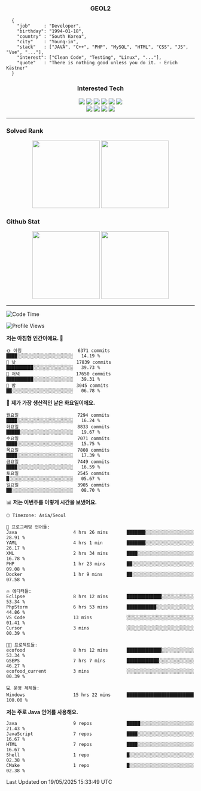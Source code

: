 <div align="center">

  ### GEOL2
</div>

```
  {
    "job"     : "Developer",
    "birthday": "1994-01-18",
    "country" : "South Korea",
    "city"    : "Young-in",
    "stack"   : ["JAVA", "C++", "PHP", "MySQL", "HTML", "CSS", "JS", "Vue", "..."],
    "interest": ["Clean Code", "Testing", "Linux", "..."], 
    "quote"   : "There is nothing good unless you do it. - Erich Kästner"
  }
  ```
  
<div align="center">
  
  ### Interested Tech
  
  <img src="https://img.shields.io/badge/Laravel-F05340?style=flat-square&logo=Laravel&logoColor=white">
  <img src="https://img.shields.io/badge/SpringBoot-6DB33F?style=flat-square&logo=SpringBoot&logoColor=white">
  <img src="https://img.shields.io/badge/-NestJs-ea2845?style=flat-square&logo=nestjs&logoColor=white">
  <img src="https://img.shields.io/badge/Express-000000?style=flat-square&logo=Express&logoColor=white">
  <img src="https://img.shields.io/badge/Three.js-000000?style=flat-square&logo=Three.js&logoColor=white">
  <img src="https://img.shields.io/badge/OpenAI-%23412991?style=flat-square&logo=openai&logoColor=white">
  <br>
  <img src="https://img.shields.io/badge/Java-ED8B00?style=flat-square&logo=openjdk&logoColor=white">
  <img src="https://img.shields.io/badge/JavaScript-F7DF1E?style=flat-square&logo=JavaScript&logoColor=black">
  <img src="https://img.shields.io/badge/TypeScript-007acc?style=flat-square&logo=TypeScript&logoColor=black">
  <img src="https://img.shields.io/badge/MySQL-4479A1?style=flat-square&logo=mysql&logoColor=white"><br>

</div>

------------

  ### Solved Rank
  
  <div align="center">
    <img height="180em" src="https://mazassumnida.wtf/api/v2/generate_badge?boj=geol2">
    <img height="180em" src="https://leetcard.jacoblin.cool/Geol2?theme=light&font=Gugi&border=0&radius=20">
  </div>
  
  ### Github Stat 
  <div align="center">
    <img height="180em" src="https://github-readme-stats-git-masterrstaa-rickstaa.vercel.app/api?username=geol2&show_icons=true&theme=dark">
    <img height="180em" src="https://github-readme-stats-git-masterrstaa-rickstaa.vercel.app/api/top-langs/?username=geol2&show_icons=true&hide=css,scss,html&layout=compact&theme=dark&count_private=true&langs_count=8">
  </div>
  
------------
<!--START_SECTION:waka-->
![Code Time](http://img.shields.io/badge/Code%20Time-4%2C137%20hrs%2019%20mins-blue)

![Profile Views](http://img.shields.io/badge/Profile%20Views-0-blue)

**저는 아침형 인간이에요. 🐤** 

```text
🌞 아침                     6371 commits        ████░░░░░░░░░░░░░░░░░░░░░   14.19 % 
🌆 낮　                     17839 commits       ██████████░░░░░░░░░░░░░░░   39.73 % 
🌃 저녁                     17650 commits       ██████████░░░░░░░░░░░░░░░   39.31 % 
🌙 밤　                     3045 commits        ██░░░░░░░░░░░░░░░░░░░░░░░   06.78 % 
```
📅 **제가 가장 생산적인 날은 화요일이에요.** 

```text
월요일                      7294 commits        ████░░░░░░░░░░░░░░░░░░░░░   16.24 % 
화요일                      8833 commits        █████░░░░░░░░░░░░░░░░░░░░   19.67 % 
수요일                      7071 commits        ████░░░░░░░░░░░░░░░░░░░░░   15.75 % 
목요일                      7808 commits        ████░░░░░░░░░░░░░░░░░░░░░   17.39 % 
금요일                      7449 commits        ████░░░░░░░░░░░░░░░░░░░░░   16.59 % 
토요일                      2545 commits        █░░░░░░░░░░░░░░░░░░░░░░░░   05.67 % 
일요일                      3905 commits        ██░░░░░░░░░░░░░░░░░░░░░░░   08.70 % 
```


📊 **저는 이번주를 이렇게 시간을 보냈어요.** 

```text
🕑︎ Timezone: Asia/Seoul

💬 프로그래밍 언어들: 
Java                     4 hrs 26 mins       ███████░░░░░░░░░░░░░░░░░░   28.91 % 
YAML                     4 hrs 1 min         ███████░░░░░░░░░░░░░░░░░░   26.17 % 
XML                      2 hrs 34 mins       ████░░░░░░░░░░░░░░░░░░░░░   16.78 % 
PHP                      1 hr 23 mins        ██░░░░░░░░░░░░░░░░░░░░░░░   09.08 % 
Docker                   1 hr 9 mins         ██░░░░░░░░░░░░░░░░░░░░░░░   07.58 % 

🔥 에디터들: 
Eclipse                  8 hrs 12 mins       █████████████░░░░░░░░░░░░   53.34 % 
PhpStorm                 6 hrs 53 mins       ███████████░░░░░░░░░░░░░░   44.86 % 
VS Code                  13 mins             ░░░░░░░░░░░░░░░░░░░░░░░░░   01.41 % 
Cursor                   3 mins              ░░░░░░░░░░░░░░░░░░░░░░░░░   00.39 % 

🐱‍💻 프로젝트들: 
ecofood                  8 hrs 12 mins       █████████████░░░░░░░░░░░░   53.34 % 
GSEPS                    7 hrs 7 mins        ████████████░░░░░░░░░░░░░   46.27 % 
ecofood_current          3 mins              ░░░░░░░░░░░░░░░░░░░░░░░░░   00.39 % 

💻 운영 체제들: 
Windows                  15 hrs 22 mins      █████████████████████████   100.00 % 
```

**저는 주로 Java 언어를 사용해요.** 

```text
Java                     9 repos             █████░░░░░░░░░░░░░░░░░░░░   21.43 % 
JavaScript               7 repos             ████░░░░░░░░░░░░░░░░░░░░░   16.67 % 
HTML                     7 repos             ████░░░░░░░░░░░░░░░░░░░░░   16.67 % 
Shell                    1 repo              █░░░░░░░░░░░░░░░░░░░░░░░░   02.38 % 
CMake                    1 repo              █░░░░░░░░░░░░░░░░░░░░░░░░   02.38 % 
```




 Last Updated on 19/05/2025 15:33:49 UTC
<!--END_SECTION:waka-->

<div align="center">
  
  <!-- [![Hits](https://hits.seeyoufarm.com/api/count/incr/badge.svg?url=https%3A%2F%2Fgithub.com%2Fgeol2&count_bg=%2379C83D&title_bg=%23555555&icon=myspace.svg&icon_color=%23E7E7E7&title=hits&edge_flat=false)](https://hits.seeyoufarm.com) -->
  
</div>

<!--
**Geol2/Geol2** is a ✨ _special_ ✨ repository because its `README.md` (this file) appears on your GitHub profile.

Here are some ideas to get you started:
- 🔭 I’m currently working on ...
- 🌱 I’m currently learning ...
- 👯 I’m looking to collaborate on ...
- 🤔 I’m looking for help with ...
- 💬 Ask me about ...
- 📫 How to reach me: ...
- 😄 Pronouns: ...
- ⚡ Fun fact: ...
-->
